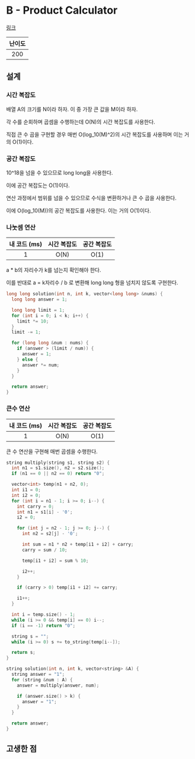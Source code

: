 # B - Product Calculator

[링크](https://atcoder.jp/contests/abc406/tasks/abc406_b)

| 난이도 |
| :----: |
|  200   |

## 설계

### 시간 복잡도

배열 A의 크기를 N이라 하자. 이 중 가장 큰 값을 M이라  하자.

각 수를 순회하며 곱셈을 수행하는데 O(N)의 시간 복잡도를 사용한다.

직접 큰 수 곱을 구현할 경우 매번 O(log_10(M)^2)의 시간 복잡도를 사용하며 이는 거의 O(1)이다.

### 공간 복잡도

10^18을 넘을 수 있으므로 long long을 사용한다.

이에 공간 복잡도는 O(1)이다.

연산 과정에서 범위를 넘을 수 있으므로 수식을 변환하거나 큰 수 곱을 사용한다.

이에 O(log_10(M))의 공간 복잡도를 사용한다. 이는 거의 O(1)이다.

### 나눗셈 연산

| 내 코드 (ms) | 시간 복잡도 | 공간 복잡도 |
| :----------: | :---------: | :---------: |
|      1       |    O(N)     |    O(1)     |

a \* b의 자리수가 k를 넘는지 확인해야 한다.

이를 반대로 a = k자리수 / b 로 변환해 long long 형을 넘치지 않도록 구현한다.

```cpp
long long solution(int n, int k, vector<long long> &nums) {
  long long answer = 1;

  long long limit = 1;
  for (int i = 0; i < k; i++) {
    limit *= 10;
  }
  limit -= 1;

  for (long long &num : nums) {
    if (answer > (limit / num)) {
      answer = 1;
    } else {
      answer *= num;
    }
  }

  return answer;
}
```

### 큰수 연산

| 내 코드 (ms) | 시간 복잡도 | 공간 복잡도 |
| :----------: | :---------: | :---------: |
|      1       |    O(N)     |    O(1)     |

큰 수 연산을 구현해 매번 곱셈을 수행한다.

```cpp
string multiply(string s1, string s2) {
  int n1 = s1.size(), n2 = s2.size();
  if (n1 == 0 || n2 == 0) return "0";

  vector<int> temp(n1 + n2, 0);
  int i1 = 0;
  int i2 = 0;
  for (int i = n1 - 1; i >= 0; i--) {
    int carry = 0;
    int n1 = s1[i] - '0';
    i2 = 0;

    for (int j = n2 - 1; j >= 0; j--) {
      int n2 = s2[j] - '0';

      int sum = n1 * n2 + temp[i1 + i2] + carry;
      carry = sum / 10;

      temp[i1 + i2] = sum % 10;

      i2++;
    }

    if (carry > 0) temp[i1 + i2] += carry;

    i1++;
  }

  int i = temp.size() - 1;
  while (i >= 0 && temp[i] == 0) i--;
  if (i == -1) return "0";

  string s = "";
  while (i >= 0) s += to_string(temp[i--]);

  return s;
}

string solution(int n, int k, vector<string> &A) {
  string answer = "1";
  for (string &num : A) {
    answer = multiply(answer, num);

    if (answer.size() > k) {
      answer = "1";
    }
  }

  return answer;
}
```

## 고생한 점
